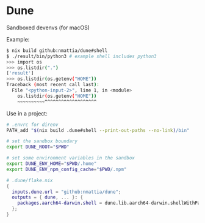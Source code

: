 # Dune


Sandboxed devenvs (for macOS)

Example:

```bash
$ nix build github:nmattia/dune#shell
$ ./result/bin/python3 # example shell includes python3
>>> import os
>>> os.listdir(".")
['result']
>>> os.listdir(os.getenv("HOME"))
Traceback (most recent call last):
  File "<python-input-2>", line 1, in <module>
    os.listdir(os.getenv("HOME"))
    ~~~~~~~~~~^^^^^^^^^^^^^^^^^^^
```

Use in a project:


``` bash
# .envrc for direnv
PATH_add "$(nix build .dune#shell --print-out-paths --no-link)/bin"

# set the sandbox boundary
export DUNE_ROOT="$PWD"

# set some environment variables in the sandbox
export DUNE_ENV_HOME="$PWD/.home"
export DUNE_ENV_npm_config_cache="$PWD/.npm"
```

```nix
# .dune/flake.nix
{
  inputs.dune.url = "github:nmattia/dune";
  outputs = { dune, ... }: {
    packages.aarch64-darwin.shell = dune.lib.aarch64-darwin.shellWithPackages { packageNames = [ "python" "nodejs" ]; };
  };
}
```
